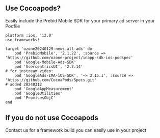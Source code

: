 
## Use Cocoapods?

Easily include the Prebid Mobile SDK for your primary ad server in your Podfile

```
platform :ios, '12.0'
use_frameworks!

target 'ozone20240129-news-all-ads' do
    pod 'PrebidMobile', '2.1.22', :source => 'https://github.com/ozone-project/inapp-sdk-ios-podspec'
    pod 'Google-Mobile-Ads-SDK'
    pod 'UsercentricsUI', '2.7.14'
# for instream video:
    pod 'GoogleAds-IMA-iOS-SDK', '~> 3.15.1', :source => 'https://github.com/CocoaPods/Specs.git'
# added 20240312
    pod 'GoogleAppMeasurement'
    pod 'GoogleUtilities'
    pod 'PromisesObjC'
end
```

## If you do not use Cocoapods

Contact us for a framework build you can easily use in your project

